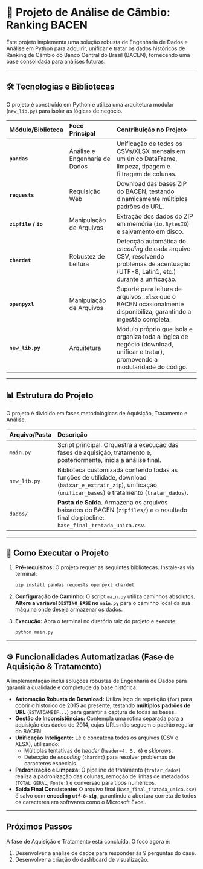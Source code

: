 # 🏦 Projeto de Análise de Câmbio: Ranking BACEN

Este projeto implementa uma solução robusta de Engenharia de Dados e Análise em Python para adquirir, unificar e tratar os dados históricos de Ranking de Câmbio do Banco Central do Brasil (BACEN), fornecendo uma base consolidada para análises futuras.

---

## 🛠️ Tecnologias e Bibliotecas

O projeto é construído em Python e utiliza uma arquitetura modular (`new_lib.py`) para isolar as lógicas de negócio.

| Módulo/Biblioteca | Foco Principal | Contribuição no Projeto |
| :--- | :--- | :--- |
| **`pandas`** | Análise e Engenharia de Dados | Unificação de todos os CSVs/XLSX mensais em um único DataFrame, limpeza, tipagem e filtragem de colunas. |
| **`requests`** | Requisição Web | Download das bases ZIP do BACEN, testando dinamicamente múltiplos padrões de URL. |
| **`zipfile` / `io`** | Manipulação de Arquivos | Extração dos dados do ZIP em memória (`io.BytesIO`) e salvamento em disco. |
| **`chardet`** | Robustez de Leitura | Detecção automática do *encoding* de cada arquivo CSV, resolvendo problemas de acentuação (UTF-8, Latin1, etc.) durante a unificação. |
| **`openpyxl`** | Manipulação de Arquivos | Suporte para leitura de arquivos `.xlsx` que o BACEN ocasionalmente disponibiliza, garantindo a ingestão completa. |
| **`new_lib.py`** | Arquitetura | Módulo próprio que isola e organiza toda a lógica de negócio (download, unificar e tratar), promovendo a modularidade do código. |

---

## 📊 Estrutura do Projeto

O projeto é dividido em fases metodológicas de Aquisição, Tratamento e Análise.

| Arquivo/Pasta | Descrição |
| :--- | :--- |
| `main.py` | Script principal. Orquestra a execução das fases de aquisição, tratamento e, posteriormente, inicia a análise final. |
| `new_lib.py` | Biblioteca customizada contendo todas as funções de utilidade, download (`baixar_e_extrair_zip`), unificação (`unificar_bases`) e tratamento (`tratar_dados`). |
| `dados/` | **Pasta de Saída**. Armazena os arquivos baixados do BACEN (`zipfiles/`) e o resultado final do pipeline: `base_final_tratada_unica.csv`. |

---

## 🚀 Como Executar o Projeto

1.  **Pré-requisitos:** O projeto requer as seguintes bibliotecas. Instale-as via terminal:
    ```bash
    pip install pandas requests openpyxl chardet
    ```

2.  **Configuração de Caminho:** O script `main.py` utiliza caminhos absolutos. **Altere a variável `DESTINO_BASE` no `main.py`** para o caminho local da sua máquina onde deseja armazenar os dados.

3.  **Execução:** Abra o terminal no diretório raiz do projeto e execute:
    ```bash
    python main.py
    ```

---

## ⚙️ Funcionalidades Automatizadas (Fase de Aquisição & Tratamento)

A implementação inclui soluções robustas de Engenharia de Dados para garantir a qualidade e completude da base histórica:

* **Automação Robusta de Download:** Utiliza laço de repetição (`for`) para cobrir o histórico de 2015 ao presente, testando **múltiplos padrões de URL** (`ESTATCAMBIF...`) para garantir a captura de todas as bases.
* **Gestão de Inconsistências:** Contempla uma rotina separada para a aquisição dos dados de 2014, cujas URLs não seguem o padrão regular do BACEN.
* **Unificação Inteligente:** Lê e concatena todos os arquivos (CSV e XLSX), utilizando:
    * Múltiplas tentativas de *header* (`header=4, 5, 6`) e *skiprows*.
    * Detecção de *encoding* (`chardet`) para resolver problemas de caracteres especiais.
* **Padronização e Limpeza:** O pipeline de tratamento (`tratar_dados`) realiza a padronização das colunas, remoção de linhas de metadados (`TOTAL GERAL`, `Fonte:`) e conversão para tipos numéricos.
* **Saída Final Consistente:** O arquivo final (`base_final_tratada_unica.csv`) é salvo com **encoding `utf-8-sig`**, garantindo a abertura correta de todos os caracteres em softwares como o Microsoft Excel.

---

## Próximos Passos

A fase de Aquisição e Tratamento está concluída. O foco agora é:

1.  Desenvolver a análise de dados para responder às 9 perguntas do case.
2.  Desenvolver a criação do dashboard de visualização.
